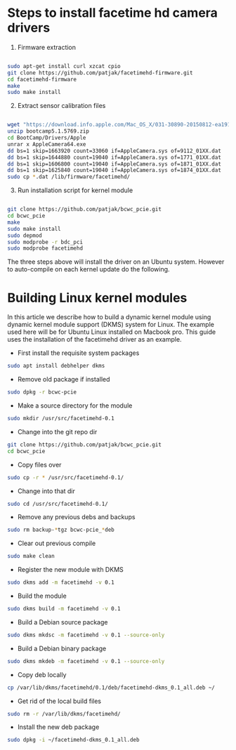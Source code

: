 Steps to install facetime hd camera drivers
===========================================

1.  Firmware extraction

``` bash

sudo apt-get install curl xzcat cpio
git clone https://github.com/patjak/facetimehd-firmware.git
cd facetimehd-firmware
make
sudo make install
```

2.  Extract sensor calibration files

``` bash

wget "https://download.info.apple.com/Mac_OS_X/031-30890-20150812-ea191174-4130-11e5-a125-930911ba098f/bootcamp5.1.5769.zip"
unzip bootcamp5.1.5769.zip
cd BootCamp/Drivers/Apple
unrar x AppleCamera64.exe
dd bs=1 skip=1663920 count=33060 if=AppleCamera.sys of=9112_01XX.dat
dd bs=1 skip=1644880 count=19040 if=AppleCamera.sys of=1771_01XX.dat
dd bs=1 skip=1606800 count=19040 if=AppleCamera.sys of=1871_01XX.dat
dd bs=1 skip=1625840 count=19040 if=AppleCamera.sys of=1874_01XX.dat
sudo cp *.dat /lib/firmware/facetimehd/
```

3.  Run installation script for kernel module

``` bash

git clone https://github.com/patjak/bcwc_pcie.git
cd bcwc_pcie
make
sudo make install
sudo depmod
sudo modprobe -r bdc_pci
sudo modprobe facetimehd
```

The three steps above will install the driver on an Ubuntu system.
However to auto-compile on each kernel update do the following.

Building Linux kernel modules
=============================

In this article we describe how to build a dynamic kernel module using
dynamic kernel module support (DKMS) system for Linux. The example used
here will be for Ubuntu Linux installed on Macbook pro. This guide uses
the installation of the facetimehd driver as an example.

-   First install the requisite system packages

``` bash
sudo apt install debhelper dkms
```

-   Remove old package if installed

``` bash
sudo dpkg -r bcwc-pcie
```

-   Make a source directory for the module

``` bash
sudo mkdir /usr/src/facetimehd-0.1
```

-   Change into the git repo dir

``` bash
git clone https://github.com/patjak/bcwc_pcie.git
cd bcwc_pcie
```

-   Copy files over

``` bash
sudo cp -r * /usr/src/facetimehd-0.1/
```

-   Change into that dir

``` bash
sudo cd /usr/src/facetimehd-0.1/
```

-   Remove any previous debs and backups

``` bash
sudo rm backup-*tgz bcwc-pcie_*deb
```

-   Clear out previous compile

``` bash
sudo make clean
```

-   Register the new module with DKMS

``` bash
sudo dkms add -m facetimehd -v 0.1
```

-   Build the module

``` bash
sudo dkms build -m facetimehd -v 0.1
```

-   Build a Debian source package

``` bash
sudo dkms mkdsc -m facetimehd -v 0.1 --source-only
```

-   Build a Debian binary package

``` bash
sudo dkms mkdeb -m facetimehd -v 0.1 --source-only
```

-   Copy deb locally

``` bash
cp /var/lib/dkms/facetimehd/0.1/deb/facetimehd-dkms_0.1_all.deb ~/
```

-   Get rid of the local build files

``` bash
sudo rm -r /var/lib/dkms/facetimehd/
```

-   Install the new deb package

``` bash
sudo dpkg -i ~/facetimehd-dkms_0.1_all.deb
```
